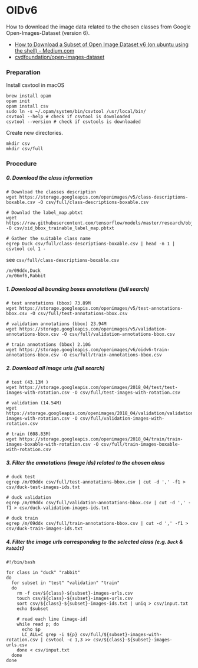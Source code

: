 # OIDv6

How to download the image data related to the chosen classes from Google Open-Images-Dataset (version 6).

- [How to Download a Subset of Open Image Dataset v6 (on ubuntu using the shell) - Medium.com](https://medium.com/@nicolas.windt/how-to-download-a-subset-of-open-image-dataset-v6-on-ubuntu-using-the-shell-c55336e33b03)
- [cvdfoundation/open-images-dataset](https://github.com/cvdfoundation/open-images-dataset#download-full-dataset-with-google-storage-transfer)


### Preparation

Install csvtool in macOS

```
brew install opam
opam init
opam install csv
sudo ln -s ~/.opam/system/bin/csvtool /usr/local/bin/
csvtool --help # check if csvtool is downloaded
csvtool --version # check if csvtools is downloaded
```

Create new directories.

```
mkdir csv
mkdir csv/full
```

### Procedure

##### 0. Download the class information

```
# Download the classes description
wget https://storage.googleapis.com/openimages/v5/class-descriptions-boxable.csv -O csv/full/class-descriptions-boxable.csv

# Downlad the label_map.pbtxt
wget https://raw.githubusercontent.com/tensorflow/models/master/research/object_detection/data/oid_bbox_trainable_label_map.pbtxt -O csv/oid_bbox_trainable_label_map.pbtxt
```

```
# Gather the suitable class name
egrep Duck csv/full/class-descriptions-boxable.csv | head -n 1 | csvtool col 1 -
```

see `csv/full/class-descriptions-boxable.csv`

```
/m/09ddx,Duck
/m/06mf6,Rabbit
```

##### 1. Download all bounding boxes annotations (full search)

```
# test annotations (bbox) 73.89M
wget https://storage.googleapis.com/openimages/v5/test-annotations-bbox.csv -O csv/full/test-annotations-bbox.csv

# validation annotations (bbox) 23.94M
wget https://storage.googleapis.com/openimages/v5/validation-annotations-bbox.csv -O csv/full/validation-annotations-bbox.csv

# train annotations (bbox) 2.10G
wget https://storage.googleapis.com/openimages/v6/oidv6-train-annotations-bbox.csv -O csv/full/train-annotations-bbox.csv

```

##### 2. Download all image urls (full search)

```
# test (43.13M )
wget https://storage.googleapis.com/openimages/2018_04/test/test-images-with-rotation.csv -O csv/full/test-images-with-rotation.csv

# validation (14.54M)
wget https://storage.googleapis.com/openimages/2018_04/validation/validation-images-with-rotation.csv -O csv/full/validation-images-with-rotation.csv

# train (608.83M)
wget https://storage.googleapis.com/openimages/2018_04/train/train-images-boxable-with-rotation.csv -O csv/full/train-images-boxable-with-rotation.csv
```

##### 3. Filter the annotations (image ids) related to the chosen class

```
# duck test
egrep /m/09ddx csv/full/test-annotations-bbox.csv | cut -d ',' -f1 > csv/duck-test-images-ids.txt

# duck validation
egrep /m/09ddx csv/full/validation-annotations-bbox.csv | cut -d ',' -f1 > csv/duck-validation-images-ids.txt

# duck train
egrep /m/09ddx csv/full/train-annotations-bbox.csv | cut -d ',' -f1 > csv/duck-train-images-ids.txt
```


##### 4. Filter the image urls corresponding to the selected class (e.g. `Duck` & `Rabbit`)

```
#!/bin/bash

for class in "duck" "rabbit"
do
  for subset in "test" "validation" "train"
  do
    rm -f csv/${class}-${subset}-images-urls.csv
    touch csv/${class}-${subset}-images-urls.csv
    sort csv/${class}-${subset}-images-ids.txt | uniq > csv/input.txt
    echo $subset

    # read each line (image-id)
    while read p; do
      echo $p
      LC_ALL=C grep -i ${p} csv/full/${subset}-images-with-rotation.csv | csvtool -c 1,3 >> csv/${class}-${subset}-images-urls.csv
    done < csv/input.txt
  done
done

```

